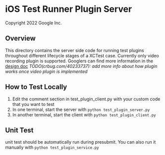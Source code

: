 # iOS Test Runner Plugin Server

Copyright 2022 Google Inc.

## Overview

This directory contains the server side code for running test plugins throughout different
lifecycle stages of a XCTest case. Currently only video recording plugin is supported.
Googlers can find more information in the
[design doc](https://docs.google.com/document/d/1kMzdsozzIaX1Lb-7gBT2MKATxsBuJ1V8vHGkiqz-5Qs/edit?usp=sharing)
*TODO(crbug.com/40233737): add more info about how plugin works once video plugin is implemented*

## How to Test Locally
1. Edit the comment section in test_plugin_client.py with your custom code that you want to test
2. In one terminal, start the server with
        `python test_plugin_server.py`
3. In another terminal, start the client with
        `python test_plugin_client.py`

## Unit Test
unit test should be automatically run during presubmit. You can also run it manually with
        `python test_plugin_service.py`